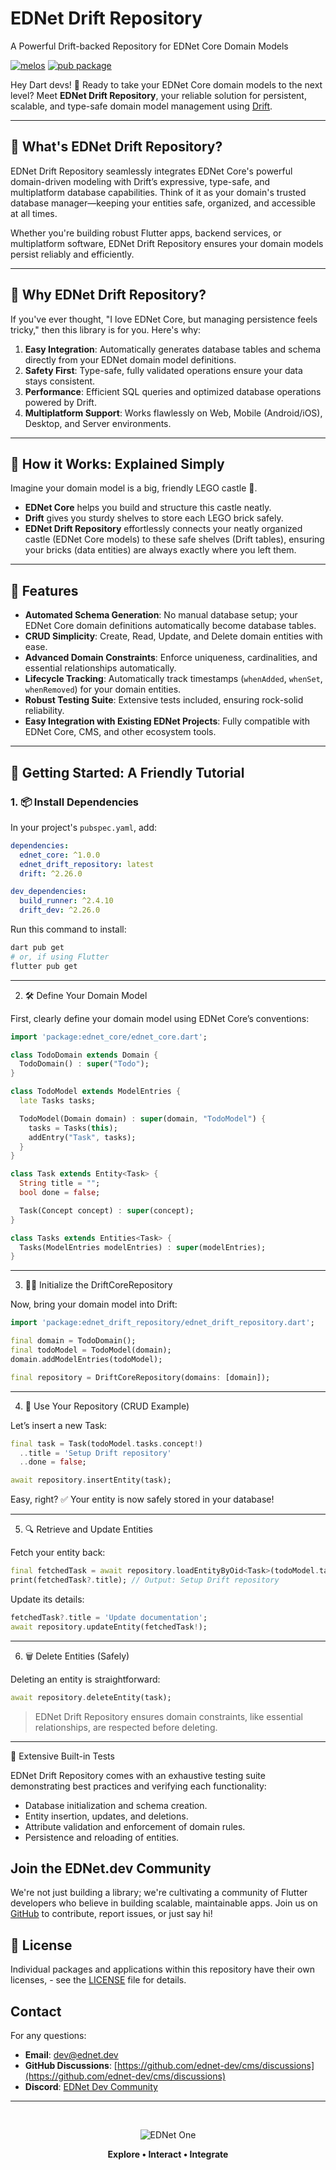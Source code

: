 # EDNet Drift Repository

A Powerful Drift-backed Repository for EDNet Core Domain Models

[![melos](https://img.shields.io/badge/maintained%20with-melos-f700ff.svg?style=flat-square)](https://github.com/invertase/melos)
[![pub package](https://img.shields.io/pub/v/ednet_drift_repository.svg)](https://pub.dev/packages/ednet_drift_repository)

Hey Dart devs! 👋 Ready to take your EDNet Core domain models to the next level? Meet **EDNet Drift Repository**, your reliable solution for persistent, scalable, and type-safe domain model management using [Drift](https://pub.dev/packages/drift).

---

## 🎯 What's EDNet Drift Repository?

EDNet Drift Repository seamlessly integrates EDNet Core's powerful domain-driven modeling with Drift’s expressive, type-safe, and multiplatform database capabilities. Think of it as your domain's trusted database manager—keeping your entities safe, organized, and accessible at all times.

Whether you're building robust Flutter apps, backend services, or multiplatform software, EDNet Drift Repository ensures your domain models persist reliably and efficiently.

---

## 🚀 Why EDNet Drift Repository?

If you've ever thought, "I love EDNet Core, but managing persistence feels tricky," then this library is for you. Here's why:

1. **Easy Integration**: Automatically generates database tables and schema directly from your EDNet domain model definitions.
2. **Safety First**: Type-safe, fully validated operations ensure your data stays consistent.
3. **Performance**: Efficient SQL queries and optimized database operations powered by Drift.
4. **Multiplatform Support**: Works flawlessly on Web, Mobile (Android/iOS), Desktop, and Server environments.

---

## 🧩 How it Works: Explained Simply

Imagine your domain model is a big, friendly LEGO castle 🏰.

- **EDNet Core** helps you build and structure this castle neatly.
- **Drift** gives you sturdy shelves to store each LEGO brick safely.
- **EDNet Drift Repository** effortlessly connects your neatly organized castle (EDNet Core models) to these safe shelves (Drift tables), ensuring your bricks (data entities) are always exactly where you left them.

---

## 🌟 Features

- **Automated Schema Generation**: No manual database setup; your EDNet Core domain definitions automatically become database tables.
- **CRUD Simplicity**: Create, Read, Update, and Delete domain entities with ease.
- **Advanced Domain Constraints**: Enforce uniqueness, cardinalities, and essential relationships automatically.
- **Lifecycle Tracking**: Automatically track timestamps (`whenAdded`, `whenSet`, `whenRemoved`) for your domain entities.
- **Robust Testing Suite**: Extensive tests included, ensuring rock-solid reliability.
- **Easy Integration with Existing EDNet Projects**: Fully compatible with EDNet Core, CMS, and other ecosystem tools.

---

## 🚦 Getting Started: A Friendly Tutorial

### 1. 📦 Install Dependencies

In your project's `pubspec.yaml`, add:

```yaml
dependencies:
  ednet_core: ^1.0.0
  ednet_drift_repository: latest
  drift: ^2.26.0

dev_dependencies:
  build_runner: ^2.4.10
  drift_dev: ^2.26.0
```
Run this command to install:

```bash 
dart pub get
# or, if using Flutter
flutter pub get
```
---


2. 🛠 Define Your Domain Model

First, clearly define your domain model using EDNet Core’s conventions:

```dart
import 'package:ednet_core/ednet_core.dart';

class TodoDomain extends Domain {
  TodoDomain() : super("Todo");
}

class TodoModel extends ModelEntries {
  late Tasks tasks;

  TodoModel(Domain domain) : super(domain, "TodoModel") {
    tasks = Tasks(this);
    addEntry("Task", tasks);
  }
}

class Task extends Entity<Task> {
  String title = "";
  bool done = false;

  Task(Concept concept) : super(concept);
}

class Tasks extends Entities<Task> {
  Tasks(ModelEntries modelEntries) : super(modelEntries);
}
```
---
3. 🧙‍♂️ Initialize the DriftCoreRepository

Now, bring your domain model into Drift:

```dart
import 'package:ednet_drift_repository/ednet_drift_repository.dart';

final domain = TodoDomain();
final todoModel = TodoModel(domain);
domain.addModelEntries(todoModel);

final repository = DriftCoreRepository(domains: [domain]);
```
---
4. 💾 Use Your Repository (CRUD Example)

Let’s insert a new Task:

```dart
final task = Task(todoModel.tasks.concept!)
  ..title = 'Setup Drift repository'
  ..done = false;

await repository.insertEntity(task);
```

Easy, right? ✅ Your entity is now safely stored in your database!

---

5. 🔍 Retrieve and Update Entities

Fetch your entity back:

```dart
final fetchedTask = await repository.loadEntityByOid<Task>(todoModel.tasks.concept!, task.oid!);
print(fetchedTask?.title); // Output: Setup Drift repository
```

Update its details:

```dart
fetchedTask?.title = 'Update documentation';
await repository.updateEntity(fetchedTask!);
```
---

6. 🗑 Delete Entities (Safely)

Deleting an entity is straightforward:

```dart
await repository.deleteEntity(task);
```
>EDNet Drift Repository ensures domain constraints, like essential relationships, are respected before deleting.
---

🧪 Extensive Built-in Tests

EDNet Drift Repository comes with an exhaustive testing suite demonstrating best practices and verifying each functionality:
- Database initialization and schema creation.
- Entity insertion, updates, and deletions.
- Attribute validation and enforcement of domain rules.
- Persistence and reloading of entities.


## Join the EDNet.dev Community

We're not just building a library; we're cultivating a community of Flutter developers who believe
in building scalable, maintainable apps. Join us on [GitHub](https://github.com/ednet-dev/cms) to
contribute, report issues, or just say hi!

## 📄 License

Individual packages and applications within this repository have their own licenses, - see
the [LICENSE](LICENSE) file for details.

## Contact

For any questions:

- **Email**: [dev@ednet.dev](mailto:dev@ednet.dev)
- **GitHub Discussions**: [https://github.com/ednet-dev/cms/discussions](https://github.com/ednet-dev/cms/discussions)
- **Discord**: [EDNet Dev Community](https://discord.gg/7E7bPjNMG3)

---
&nbsp;
<div align="center">

![EDNet One](https://img1.wsimg.com/isteam/ip/4896c6bc-229c-47e9-afdd-ff5ab2d2fdbf/Logo-eb329c1.png/:/rs=w:107,h:107,cg:true,m/cr=w:107,h:107/qt=q:95)

**Explore • Interact • Integrate**

</div>